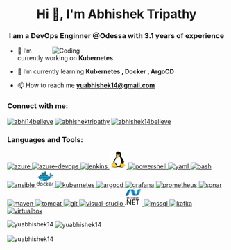 <h1 align="center">Hi 👋, I'm Abhishek Tripathy</h1>
<h3 align="center">I am a DevOps Enginner @Odessa with <!--experience-start--> 3.1 years <!--experience-end--> of experience</h3>
<img align="right" alt="Coding" width="400" src="https://miro.medium.com/v2/resize:fit:1100/0*7Q3yvSIv_t0ioJ-Z.gif">

- 🔭 I’m currently working on **Kubernetes**

- 🌱 I’m currently learning **Kubernetes , Docker , ArgoCD**

- 📫 How to reach me **yuabhishek14@gmail.com**

<h3 align="left">Connect with me:</h3>
<p align="left">
<a href="https://linkedin.com/in/abhi14believe" target="blank"><img align="center" src="https://raw.githubusercontent.com/rahuldkjain/github-profile-readme-generator/master/src/images/icons/Social/linked-in-alt.svg" alt="abhi14believe" height="30" width="40" /></a>
<a href="https://kaggle.com/abhishektripathy" target="blank"><img align="center" src="https://raw.githubusercontent.com/rahuldkjain/github-profile-readme-generator/master/src/images/icons/Social/kaggle.svg" alt="abhishektripathy" height="30" width="40" /></a>
<a href="https://www.leetcode.com/abhishek14believe" target="blank"><img align="center" src="https://raw.githubusercontent.com/rahuldkjain/github-profile-readme-generator/master/src/images/icons/Social/leet-code.svg" alt="abhishek14believe" height="30" width="40" /></a>
</p>

<h3 align="left">Languages and Tools:</h3>
<p align="left"> 
<a href="https://azure.microsoft.com/en-in/" target="_blank" rel="noreferrer"> <img src="https://www.vectorlogo.zone/logos/microsoft_azure/microsoft_azure-ar21.svg" alt="azure" width="70" height="40"/> </a> 
<a href="https://azure.microsoft.com/en-in/products/devops" target="_blank" rel="noreferrer"> <img src="https://github.com/yuabhishek14/yuabhishek14/assets/43784560/c0006a1b-d878-47c2-be48-0387bbd7fa69" alt="azure-devops" width="50" height="40"/> </a>
<a href="https://www.jenkins.io" target="_blank" rel="noreferrer"> <img src="https://www.vectorlogo.zone/logos/jenkins/jenkins-icon.svg" alt="jenkins" width="40" height="40"/> </a> 
<a href="https://www.linux.org/" target="_blank" rel="noreferrer"> <img src="https://raw.githubusercontent.com/devicons/devicon/master/icons/linux/linux-original.svg" alt="linux" width="40" height="40"/> </a> 
<a href="https://learn.microsoft.com/en-us/powershell/" target="_blank" rel="noreferrer"> <img src="https://upload.vectorlogo.zone/logos/microsoft_powershell/images/1ba9f345-6513-4bef-a85e-4636d21b98b7.svg" alt="powershell" width="40" height="40"/> </a>
<a href="https://en.wikipedia.org/wiki/YAML" target="_blank" rel="noreferrer"> <img src="https://www.vectorlogo.zone/logos/yaml/yaml-icon.svg" alt="yaml" width="40" height="40"/> </a>
<a href="https://www.gnu.org/software/bash/" target="_blank" rel="noreferrer"> <img src="https://www.vectorlogo.zone/logos/gnu_bash/gnu_bash-icon.svg" alt="bash" width="40" height="40"/> </a> 
<a href="https://www.ansible.com/" target="_blank" rel="noreferrer"> <img src="https://raw.githubusercontent.com/get-icon/geticon/fc0f660daee147afb4a56c64e12bde6486b73e39/icons/ansible.svg" alt="ansible" width="40" height="40"/> </a>
<a href="https://www.docker.com/" target="_blank" rel="noreferrer"> <img src="https://raw.githubusercontent.com/devicons/devicon/master/icons/docker/docker-original-wordmark.svg" alt="docker" width="40" height="40"/> </a> 
<a href="https://kubernetes.io" target="_blank" rel="noreferrer"> <img src="https://www.vectorlogo.zone/logos/kubernetes/kubernetes-icon.svg" alt="kubernetes" width="40" height="40"/> </a> 
<a href="https://argo-cd.readthedocs.io/en/stable/" target="_blank" rel="noreferrer"> <img src="https://raw.githubusercontent.com/cncf/landscape/a86338a5a139d74a5105fcefd08253f38b7ecba7/hosted_logos/argo.svg" alt="argocd" width="40" height="40"/> </a>
<a href="https://grafana.com" target="_blank" rel="noreferrer"> <img src="https://www.vectorlogo.zone/logos/grafana/grafana-icon.svg" alt="grafana" width="40" height="40"/> </a>
<a href="https://prometheus.io/" target="_blank" rel="noreferrer"> <img src="https://www.vectorlogo.zone/logos/prometheusio/prometheusio-icon.svg" alt="prometheus" width="40" height="40"/> </a>
<a href="https://www.sonarsource.com/products/sonarqube/" target="_blank" rel="noreferrer"> <img src="https://iconape.com/wp-content/files/nt/351340/png/sonarqube-logo.png" alt="sonar" width="120" height="40"/> </a>
<a href="https://maven.apache.org/" target="_blank" rel="noreferrer"> <img src="https://raw.githubusercontent.com/get-icon/geticon/fc0f660daee147afb4a56c64e12bde6486b73e39/icons/maven.svg" alt="maven" width="40" height="40"/> </a>
<a href="https://tomcat.apache.org/" target="_blank" rel="noreferrer"> <img src="https://www.vectorlogo.zone/logos/apache_tomcat/apache_tomcat-ar21.svg" alt="tomcat" width="70" height="40"/> </a> 
<a href="https://git-scm.com/" target="_blank" rel="noreferrer"> <img src="https://www.vectorlogo.zone/logos/git-scm/git-scm-icon.svg" alt="git" width="40" height="40"/> </a> 
<a href="https://visualstudio.microsoft.com/" target="_blank" rel="noreferrer"> <img src="https://raw.githubusercontent.com/get-icon/geticon/fc0f660daee147afb4a56c64e12bde6486b73e39/icons/visual-studio.svg" alt="visual-studio" width="40" height="40"/> </a>
<a href="https://dotnet.microsoft.com/" target="_blank" rel="noreferrer"> <img src="https://raw.githubusercontent.com/devicons/devicon/master/icons/dot-net/dot-net-original-wordmark.svg" alt="dotnet" width="40" height="40"/> </a> 
<a href="https://www.microsoft.com/en-us/sql-server" target="_blank" rel="noreferrer"> <img src="https://www.svgrepo.com/show/303229/microsoft-sql-server-logo.svg" alt="mssql" width="40" height="40"/> </a> 
<a href="https://kafka.apache.org/" target="_blank" rel="noreferrer"> <img src="https://www.vectorlogo.zone/logos/apache_kafka/apache_kafka-icon.svg" alt="kafka" width="40" height="40"/> </a> 
<a href="" target="_blank" rel="noreferrer"> <img src="https://www.vectorlogo.zone/logos/virtualbox/virtualbox-icon.svg" alt="virtualbox" width="40" height="40"/> </a>
 </p>

<p><img align="left" src="https://github-readme-stats.vercel.app/api/top-langs?username=yuabhishek14&show_icons=true&locale=en&layout=compact" alt="yuabhishek14" /></p>

<p>&nbsp;<img align="center" src="https://github-readme-stats.vercel.app/api?username=yuabhishek14&show_icons=true&locale=en" alt="yuabhishek14" /></p>

<p><img align="center" src="https://github-readme-streak-stats.herokuapp.com/?user=yuabhishek14&" alt="yuabhishek14" /></p>
